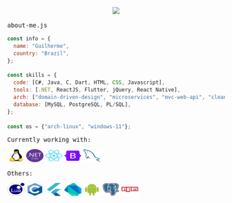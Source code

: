 <div align="center">
  <img src="https://cdna.artstation.com/p/assets/images/images/048/634/874/original/nela-gluhak-pc-3.gif?1650538260" width="150">
</div>

<p><kbd> about-me.js </kbd></p> 

```javascript
const info = {
  name: "Guilherme",
  country: "Brazil",
};

const skills = {
  code: [C#, Java, C, Dart, HTML, CSS, Javascript],
  tools: [.NET, ReactJS, Flutter, jQuery, React Native],
  arch: ["domain-driven-design", "microservices", "mvc-web-api", "clean-code"],
  database: [MySQL, PostgreSQL, PL/SQL],
};

const os = {"arch-linux", "windows-11"};

```

<!-- Linguagens -->
<div> 
  <p><kbd> Currently working with: </kbd></p> 
  <img title="linux" height="30" width="40" src="https://raw.githubusercontent.com/devicons/devicon/1119b9f84c0290e0f0b38982099a2bd027a48bf1/icons/linux/linux-original.svg" />
  <img title=".net core" height="30" width="40" src="https://raw.githubusercontent.com/devicons/devicon/master/icons/dotnetcore/dotnetcore-original.svg" />
  <img title="react" height="30" width="40" src="https://raw.githubusercontent.com/devicons/devicon/master/icons/react/react-original.svg" />
  <img title="bootstrap" height="30" width="40" src="https://raw.githubusercontent.com/devicons/devicon/master/icons/bootstrap/bootstrap-original.svg" />
  <img title="mysql" height="30" width="40" src="https://raw.githubusercontent.com/devicons/devicon/master/icons/mysql/mysql-original.svg" />

  <p></p>
  <p><kbd> Others: </kbd></p> 
    <img title="lua" height="30" width="40" src="https://raw.githubusercontent.com/devicons/devicon/1119b9f84c0290e0f0b38982099a2bd027a48bf1/icons/lua/lua-original-wordmark.svg"/>
  <img title="c" height="30" width="40" src="https://raw.githubusercontent.com/devicons/devicon/master/icons/c/c-original.svg" />
  <img title="flutter" height="30" width="40" src="https://raw.githubusercontent.com/devicons/devicon/master/icons/flutter/flutter-original.svg" />
  <img title="dart" height="30" width="40" src="https://raw.githubusercontent.com/devicons/devicon/master/icons/dart/dart-original.svg">
  <img title="android" height="30" width="40" src="https://raw.githubusercontent.com/devicons/devicon/master/icons/android/android-original.svg" />
  <img title="postgresql" height="30" width="40" src="https://raw.githubusercontent.com/devicons/devicon/master/icons/postgresql/postgresql-original.svg"/>
  <img title="npm" height="30" width="40" src="https://raw.githubusercontent.com/devicons/devicon/master/icons/npm/npm-original-wordmark.svg"/>
</div>

